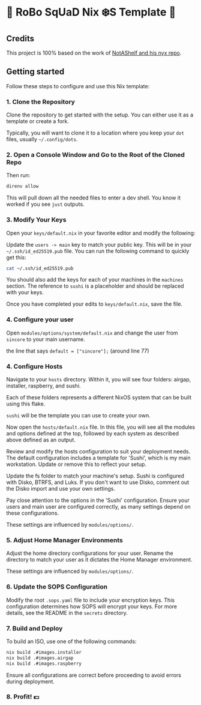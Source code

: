 # 🤖 RoBo SqUaD Nix ❄️S Template 🤖

## Credits
This project is 100% based on the work of [NotAShelf and his nyx repo](https://github.com/NotAShelf/nyx/).

## Getting started

Follow these steps to configure and use this Nix template:

### 1. Clone the Repository

Clone the repository to get started with the setup. You can either use it as a template or create a fork.

Typically, you will want to clone it to a location where you keep your `dot` files, usually `~/.config/dots`.

### 2. Open a Console Window and Go to the Root of the Cloned Repo

Then run:

```bash
direnv allow
```

This will pull down all the needed files to enter a dev shell. You know it worked if you see `just` outputs.

### 3. Modify Your Keys

Open your `keys/default.nix` in your favorite editor and modify the following:

Update the `users -> main` key to match your public key. This will be in your `~/.ssh/id_ed25519.pub` file. You can run the following command to quickly get this:

```bash
cat ~/.ssh/id_ed25519.pub
```

You should also add the keys for each of your machines in the `machines` section. The reference to `sushi` is a placeholder and should be replaced with your keys.

Once you have completed your edits to `keys/default.nix`, save the file.

### 4. Configure your user

Open `modules/options/system/default.nix` and change the user from `sincore` to your main username.

the line that says `default = ["sincore"];` (around line 77)

### 4. Configure Hosts

Navigate to your `hosts` directory. Within it, you will see four folders: airgap, installer, raspberry, and sushi.

Each of these folders represents a different NixOS system that can be built using this flake.

`sushi` will be the template you can use to create your own.

Now open the `hosts/default.nix` file. In this file, you will see all the modules and options defined at the top, followed by each system as described above defined as an output.

Review and modify the hosts configuration to suit your deployment needs. The default configuration includes a template for 'Sushi', which is my main workstation. Update or remove this to reflect your setup.

Update the fs folder to match your machine's setup. Sushi is configured with Disko, BTRFS, and Luks. If you don't want to use Disko, comment out the Disko import and use your own settings.

Pay close attention to the options in the 'Sushi' configuration. Ensure your users and main user are configured correctly, as many settings depend on these configurations.

These settings are influenced by `modules/options/`.

### 5. Adjust Home Manager Environments

Adjust the home directory configurations for your user. Rename the directory to match your user as it dictates the Home Manager environment.

These settings are influenced by `modules/options/`.

### 6. Update the SOPS Configuration

Modify the root `.sops.yaml` file to include your encryption keys. This configuration determines how SOPS will encrypt your keys. For more details, see the README in the `secrets` directory.

### 7. Build and Deploy

To build an ISO, use one of the following commands:

```bash
nix build .#images.installer
nix build .#images.airgap
nix build .#images.raspberry
```

Ensure all configurations are correct before proceeding to avoid errors during deployment.

### 8. Profit! 💵

